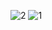 ![2](https://github.com/user-attachments/assets/abc314ac-cd3e-46d1-bafd-3b215fb451b2)
![1](https://github.com/user-attachments/assets/bd2fde48-b50a-49ab-a411-e3206e1c15bb)
